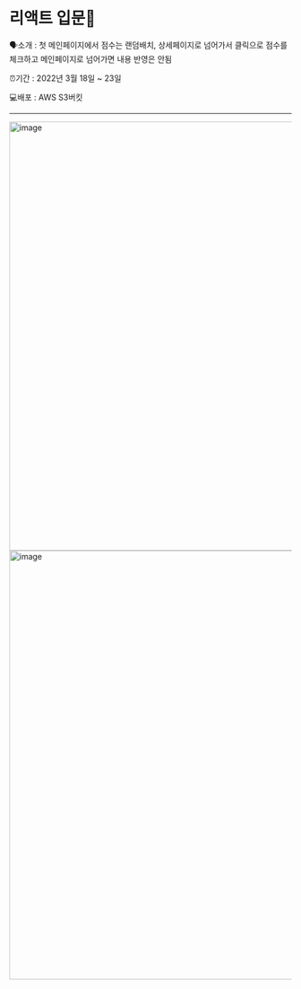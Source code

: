 # 리액트 입문🥲

<p>🗣소개 : 첫 메인페이지에서 점수는 랜덤배치, 상세페이지로 넘어가서 클릭으로 점수를 체크하고 메인페이지로 넘어가면 내용 반영은 안됨</p>
<p>⏰기간 : 2022년 3월 18일 ~ 23일</p>
<p>💻배포 : AWS S3버킷</p>

<hr>
<img width="764" alt="image" src="https://user-images.githubusercontent.com/96006761/159826114-5c26bd09-2abe-4b43-b459-1e04418aed6f.png">
<img width="764" alt="image" src="https://user-images.githubusercontent.com/96006761/159826161-27af08c1-ed95-4e16-927b-33ab45aef725.png">

